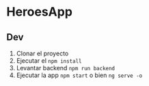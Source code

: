 # HeroesApp

## Dev
1. Clonar el proyecto
2. Ejecutar el ```npm install```
3. Levantar backend ```npm run backend```
4. Ejecutar la app ```npm start``` o bien ```ng serve -o```
